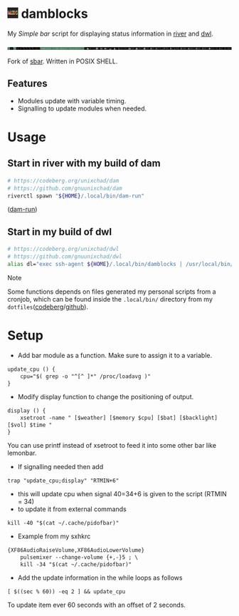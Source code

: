 # <img src="./misc/damblocks-repo.png" width="24"/> damblocks
My *Simple bar* script for displaying status information in [river](https://codeberg.org/river/river) and [dwl](https://codeberg.org/dwl/dwl).

![screenshot](./dam-damblocks.png)


Fork of [sbar](https://github.com/pystardust/sbar). Written in POSIX SHELL.

## Features
* Modules update with variable timing.
* Signalling to update modules when needed.

# Usage
## Start in river with my build of dam
```sh
# https://codeberg.org/unixchad/dam
# https://github.com/gnuunixchad/dam
riverctl spawn "${HOME}/.local/bin/dam-run"
```
([dam-run](./dam-run))

## Start in my build of dwl
```sh
# https://codeberg.org/unixchad/dwl
# https://github.com/gnuunixchad/dwl
alias dl="exec ssh-agent ${HOME}/.local/bin/damblocks | /usr/local/bin/dwl"
```


> [!NOTE]
> Some functions depends on files generated my personal scripts from a cronjob,
> which can be found inside the `.local/bin/` directory from my `dotfiles`([codeberg](https://codeberg.org/unixchad/dotfiles)/[github](https://github.com/gnuunixchad/dotfiles)).

# Setup

* Add bar module as a function. Make sure to assign it to a variable.
```
update_cpu () { 
	cpu="$( grep -o "^[^ ]*" /proc/loadavg )" 
}
```

* Modify display function to change the positioning of output.
```
display () { 
	xsetroot -name " [$weather] [$memory $cpu] [$bat] [$backlight] [$vol] $time "
}
```
You can use printf instead of xsetroot to feed it into some other bar like lemonbar.

* If signalling needed then add
```
trap "update_cpu;display" "RTMIN+6"
```
* this will update cpu when signal 40=34+6 is given to the script (RTMIN = 34)
* to update it from external commands
```
kill -40 "$(cat ~/.cache/pidofbar)"
```
* Example from my sxhkrc
```
{XF86AudioRaiseVolume,XF86AudioLowerVolume}
	pulsemixer --change-volume {+,-}5 ; \
	kill -34 "$(cat ~/.cache/pidofbar)"
```


* Add the update information in the while loops as follows
``` 
[ $((sec % 60)) -eq 2 ] && update_cpu
```
To update item ever 60 seconds with an offset of 2 seconds.


